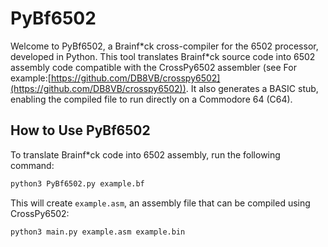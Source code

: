 # PyBf6502

Welcome to PyBf6502, a Brainf\*ck cross-compiler for the 6502 processor, developed in Python. This tool translates Brainf\*ck source code into 6502 assembly code compatible with the CrossPy6502 assembler (see For example:[https://github.com/DB8VB/crosspy6502](https://github.com/DB8VB/crosspy6502)). It also generates a BASIC stub, enabling the compiled file to run directly on a Commodore 64 (C64).

## How to Use PyBf6502

To translate Brainf\*ck code into 6502 assembly, run the following command:
```bash
python3 PyBf6502.py example.bf
```
This will create `example.asm`, an assembly file that can be compiled using CrossPy6502:

```bash
python3 main.py example.asm example.bin
```

